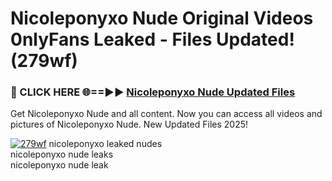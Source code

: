 # Nicoleponyxo Nude Original Videos 0nlyFans Leaked - Files Updated! (279wf)

<h3>🔴 CLICK HERE 🌐==►► <a href="https://tinyurl.com/5h6xmrr3" rel="nofollow">Nicoleponyxo Nude Updated Files</a></h3>

Get Nicoleponyxo Nude and all content. Now you can access all videos and pictures of Nicoleponyxo Nude. New Updated Files 2025!

[![279wf](https://i.imgur.com/KVD873Z.gif)](https://tinyurl.com/5h6xmrr3)
nicoleponyxo leaked nudes<br>
nicoleponyxo nude leaks<br>
nicoleponyxo nude leak